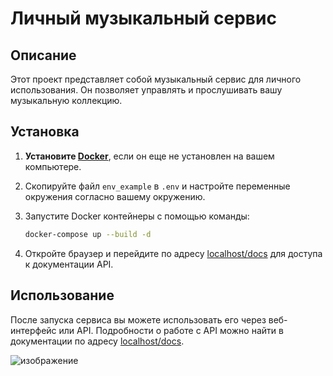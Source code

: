 # Личный музыкальный сервис

## Описание
Этот проект представляет собой музыкальный сервис для личного использования. Он позволяет управлять и прослушивать вашу музыкальную коллекцию.

## Установка

1. **Установите [Docker](https://www.docker.com/)**, если он еще не установлен на вашем компьютере.
2. Скопируйте файл `env_example` в `.env` и настройте переменные окружения согласно вашему окружению.
3. Запустите Docker контейнеры с помощью команды:

    ```bash
    docker-compose up --build -d
    ```

4. Откройте браузер и перейдите по адресу [localhost/docs](http://localhost/docs) для доступа к документации API.

## Использование
После запуска сервиса вы можете использовать его через веб-интерфейс или API. Подробности о работе с API можно найти в документации по адресу [localhost/docs](http://localhost/docs).

![изображение](https://github.com/user-attachments/assets/5b6fdb10-26e5-4a95-8a8a-4350d1a7e953)
